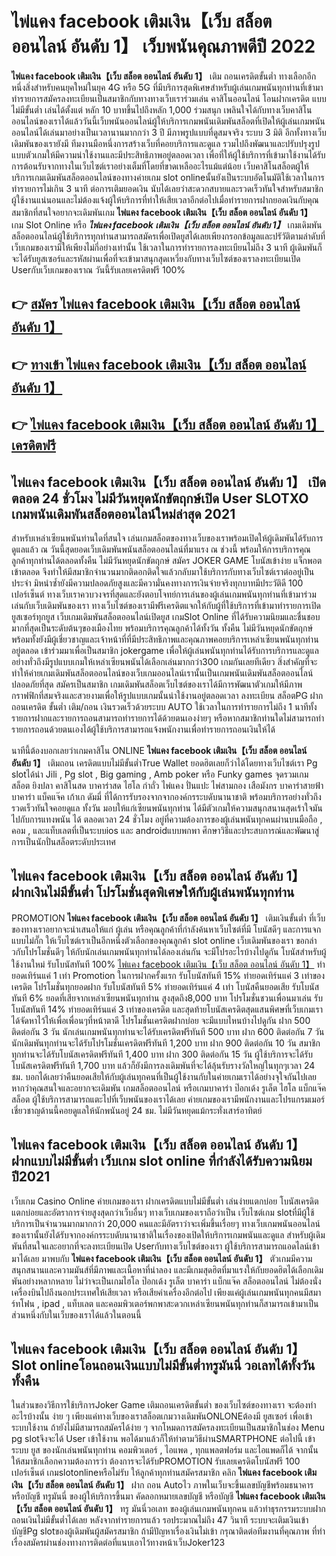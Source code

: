 # ไพ่แคง facebook เติมเงิน【เว็บ สล็อต ออนไลน์ อันดับ 1】  เว็บพนันคุณภาพดีปี 2022

**ไพ่แคง facebook เติมเงิน【เว็บ สล็อต ออนไลน์ อันดับ 1】** เติม ถอนเครดิตขั้นต่ำ  ทางเลือกอีกหนึ่งสิ่งสำหรับคนยุคใหม่ในยุค 4G หรือ 5G ที่มีบริการสุดพิเศษสำหรับผู้เล่นเกมพนันทุกท่านที่เข้ามาทำรายการสมัครลงทะเบียนเป็นสมาชิกกับทางทางเว็บเราร่วมเล่น คาสิโนออนไลน์ โอนฝากเครดิต แบบไม่มีขั้นต่ำ เล่นได้ตั้งแต่ หลัก 10 บาทขึ้นไปถึงหลัก 1,000 ร่วมสนุก เพลินใจได้กับทางเว็บคาสิโนออนไลน์ของเราได้แล้ววันนี้เว็บพนันออนไลน์ผู้ให้บริการเกมพนันเดิมพันสล็อตที่เปิดให้ผู้เล่นเกมพนันออนไลน์ได้เล่นมาอย่างเป็นเวลานานมากกว่า 3 ปี มีภาพรูปแบบที่ดูสมจจริง ระบบ 3 มิติ
อีกทั้งทางเว็บเดิมพันของเรายังมี ทีมงานมือหนึ่งการสร้างเว็บที่คอยบริการและดูแล  รวมไปถึงพัฒนาและปรับปรุงรูปแบบตัวเกมให้มีความน่าใช้งานและมีประสิทธิภาพอยู่ตลอดเวลา เพื่อที่ให้ผู้ใช้บริการที่เข้ามาใช้งานได้รับการต้อนรับจากทางในเว็บไซต์เราอย่างเต็มที่โดยที่ขาดเหลืออะไรแม้แต่น้อย เว็บคาสิโนสล็อตผู้ให้บริการเกมเดิมพันสล็อตออนไลน์ของทางค่ายเกม slot onlineนั้นยังเป็นระบบอัตโนมัติใช้เวลาในการทำรายการไม่เกิน 3 นาที ต่อการเติมยอดเงิน นับได้เลยว่าสะดวกสบายและรวดเร็วทันใจสำหรับสมาชิกผู้ใช้งานแน่นอนและไม่ต้องแจ้งผู้ให้บริการที่ทำให้เสียเวลาอีกต่อไปเมื่อทำรายการฝากยอดเงินกับคุณ
สมาชิกที่สนใจอยากจะเดิมพันเกม **ไพ่แคง facebook เติมเงิน【เว็บ สล็อต ออนไลน์ อันดับ 1】** เกม Slot Online หรือ ***ไพ่แคง facebook เติมเงิน【เว็บ สล็อต ออนไลน์ อันดับ 1】*** เกมเดิมพันสล็อตออนไลน์ผู้ใช้บริการทุกท่านสามารถสมัครเพื่อเปิดยูสได้เลยเพียงกรอกข้อมูลและปรัวัติตามลำดับที่เว็บเกมของเรามีให้เพียงไม่กี่อย่างเท่านั้น ใช้เวลาในการทำรายการลงทะเบียนไม่ถึง 3 นาที ผู้เดิมพันก็จะได้รับยูสเซอร์และรหัสผ่านเพื่อที่จะเข้ามาสนุกสุดเหวี่ยงกับทางเว็บไซต์ของเราลงทะเบียนเปิด Userกับเว็บเกมของเราณ วันนี้รับเลยเครดิตฟรี 100%

## 👉 [สมัคร ไพ่แคง facebook เติมเงิน【เว็บ สล็อต ออนไลน์ อันดับ 1】](https://archa888.com/)
## 👉 [ทางเข้า ไพ่แคง facebook เติมเงิน【เว็บ สล็อต ออนไลน์ อันดับ 1】](https://archa888.com/)
## 👉 [ไพ่แคง facebook เติมเงิน【เว็บ สล็อต ออนไลน์ อันดับ 1】 เครดิตฟรี](https://archa888.com/)

## ไพ่แคง facebook เติมเงิน【เว็บ สล็อต ออนไลน์ อันดับ 1】 เปิดตลอด  24 ชั่วโมง ไม่มีวันหยุดนักขัตฤกษ์เปิด User SLOTXO เกมพนันเดิมพันสล็อตออนไลน์ใหม่ล่าสุด 2021

สำหรับเหล่าเซียนพนันท่านใดที่สนใจ เล่นเกมสล็อตของทางเว็บของเราพร้อมเปิดให้ผู้เดิมพันได้รับการดูแลแล้ว ณ วันนี้สุดยอดเว็บเดิมพันพนันสล็อตออนไลน์ที่มาแรง ณ ช่วงนี้ พร้อมให้การบริการคุณลูกค้าทุกท่านได้ตลอดทั้งคืน ไม่มีวันหยุดนักขัตฤกษ์ สมัคร JOKER GAME โบนัสเข้าง่าย แจ็กพอตเข้าตลอด จึงทำให้มีสมาชิกจำนวนมากติดอกติดใจแล้วกลับมาใช้บริการกับทางเว็บไซต์เราต่ออยู่เป็นประจำ มิหนำซ้ำยังมีความปลอดภัยสูงและมีความั่นคงทางการเงินจ่ายจริงทุกบาทมีประวัติดี 100 เปอร์เซ็นต์ ทางเว็บเราควบวงจรที่สุดและยังตอบโจทย์การเล่นของผู้เล่นเกมพนันทุกท่านที่เข้ามาร่วมเล่นกับเว็บเดิมพันของเรา
ทางเว็บไซต์ของเรามีฟรีเครดิตแจกให้กับผู้ที่ใช้บริการที่เข้ามาทำรายการเปิดยูสเซอร์ทุกยูส เว็บเกมเดิมพันสล็อตออนไลน์เปิดยูส เกมSlot Online ที่ได้รับความนิยมและชื่นชอบมากที่สุดเป็นระดับต้นๆของเมืองไทย พร้อมบริการคุณลูกค้าได้ทั้งวัน ทั้งคืน ไม่มีวันหยุดนักขัตฤกษ์พร้อมทั้งยังมีผู้เชี่ยวชาญและเจ้าหน้าที่ที่มีประสิทธิภาพและคุณภาพคอยบริการเหล่าเซียนพนันทุกท่านอยู่ตลอด เข้าร่วมมาเพื่อเป็นสมาชิก jokergame เพื่อให้ผู้เล่นพนันทุกท่านได้รับการบริการและดูแลอย่างทั่วถึงมีรูปแบบเกมให้เหล่าเซียนพนันได้เลือกเล่นมากกว่า300 เกมกันเลยทีเดียว
สิ่งสำคัญที่จะทำให้ค่ายเกมเดิมพันสล็อตออนไลน์ของเว็บเกมออนไลน์เรานั้นเป็นเกมพนันเดิมพันสล็อตออนไลน์ปลอดภัยที่สุด สมัครเป็นสมาชิก  เกมเดิมพันสล็อตเว็บไซต์ของเราได้มีการพัฒนาตัวเกมให้มีภาพกราฟฟิกที่สมจริงและสวยงามเพื่อให้รูปแบบเกมนั้นน่าใช้งานอยู่ตลอดเวลา ลงทะเบียน สล็อตPG ฝากถอนเครดิต ขั้นต่ำ เติม/ถอน เงินรวดเร็วด้วยระบบ AUTO ใช้เวลาในการทำรายการไม่ถึง 1 นาทีทั้งรายการฝากและรายการถอนสามารถทำรายการได้ด้วยตนเองง่ายๆ หรือหากสมาชิกท่านใดไม่สามารถทำรายการถอนด้วยตนเองได้ผู้ใช้บริการสามารถแจ้งพนักงานเพื่อทำรายการถอนเงินให้ได้

นาทีนี้ต้องบอกเลยว่าเกมคาสิโน ONLINE **ไพ่แคง facebook เติมเงิน【เว็บ สล็อต ออนไลน์ อันดับ 1】** เติมถอน เครดิตแบบไม่มีขั้นต่ำTrue Wallet ยอดฮิตเลยก็ว่าได้โดยทางเว็บไซต์เรา Pg slotได้นำ  Jili , Pg slot , Big gaming , Amb poker หรือ Funky games จุดรวมเกม สล็อต ยิงปลา คาสิโนสด บาคาร่าสด ไฮโล กำถั่ว ไพ่แคง ปั่นแปะ ไพ่สามกอง เสือมังกร บาคาร่าสายฟ้า บาคาร่า แบ็คแจ๊ค เก้าเก ดัมมี่ ที่ได้การรับรองจากจากองค์กรระบดับนานาชาติ พร้อมบริการอย่างทั่วถึงรวดเร็วทันใจคอยดูแล ทั้งวัน มอบให้แก่เซียนพนันทุกท่าน ได้มีตัวเกมให้ความสนุกสนานสุดเร้าใจมันไปกับการแทงพนัน ได้ ตลอดเวลา 24 ชั่วโมง อยู่ที่ความต้องการของผู้เล่นพนันทุกคนผ่านบนมือถือ , คอม , และแท็บเลตที่เป็นระบบios และ androidแบบพกพา ศึกษาวิธีและประสบการณ์และพัฒนาสู่การเป็นนักปั่นสล็อตระดับประเทศ

## ไพ่แคง facebook เติมเงิน【เว็บ สล็อต ออนไลน์ อันดับ 1】 ฝากเงินไม่มีขั้นต่ำ โปรโมชั่นสุดพิเศษให้กับผู้เล่นพนันทุกท่าน

 PROMOTION  **ไพ่แคง facebook เติมเงิน【เว็บ สล็อต ออนไลน์ อันดับ 1】** เติมเงินขั้นต่ำ ที่เว็บของทางเราอยากจะนำเสนอให้แก่  ผู้เล่น หรือคุณลูกค้าที่กำลังค้นหาเว็บไซต์ที่มี โบนัสดีๆ และการแจกแบบไม่กั๊ก ให้เว็บไซต์เราเป็นอีกหนึ่งตัวเลือกของคุณลูกค้า slot online เว็บเดิมพันของเรา ขอกล่าวกับโปรโมชั่นดีๆ ให้กับนักเล่นเกมพนันทุกท่านได้ลองเล่นกัน จะมีโปรอะไรบ้างไปดูกัน
โบนัสสำหรับผู้ใช้งานใหม่ รับโบนัสทันที 100% [ไพ่แคง facebook เติมเงิน【เว็บ สล็อต ออนไลน์ อันดับ 1】](https://archa888.com/) ทำยอดเทิร์นแค่ 1 เท่า
 Promotion ในการฝากครั้งแรก รับโบนัสทันที 15% ทำยอดเทิร์นแค่ 3 เท่าของเครดิต
โปรโมชั่นทุกยอดฝาก รับโบนัสทันที 5% ทำยอดเทิร์นแค่ 4 เท่า
โบนัสคืนยอดเสีย รับโบนัสทันที 6% ยอดที่เสียจากเหล่าเซียนพนันทุกท่าน สูงสุดถึง8,000 บาท
โปรโมชั่นชวนเพื่อนมาเล่น รับโบนัสทันที 14% ทำยอดเทิร์นแค่ 3 เท่าของเครดิต
และสุดท้ายโบนัสเครดิตสุดแสนพิศษที่เว็บเกมเราได้จัดหาไว้ให้เพื่อเพื่อนๆที่หน้าตาดี โปรโมชั่นเครดิตฝากบ่อย จะมีแบบไหนบ้างไปดูกัน
ฝาก 500 ติดต่อกัน 3 วัน นักเล่นเกมพนันทุกท่านจะได้รับเครดิตฟรีทันที 500 บาท
ฝาก 600 ติดต่อกัน 7 วัน นักเดิมพันทุกท่านจะได้รับโปรโมชั่นเครดิตฟรีทันที 1,200 บาท
ฝาก 900 ติดต่อกัน 10 วัน สมาชิกทุกท่านจะได้รับโบนัสเครดิตฟรีทันที 1,400 บาท
ฝาก 300 ติดต่อกัน 15 วัน ผู้ใช้บริการจะได้รับโบนัสเครดิตฟรีทันที 1,700 บาท
แล้วก็ยังมีการลงเดิมพันที่จะได้ลุ้นรับรางวัลใหญ่ในทุกๆเวลา 24 ชม. บอกได้เลยว่าคืนยอดเสียให้กับผู้เล่นทุกคนที่เป็นผู้ใช้งานกับในค่ายเกมเราได้อย่างจุใจกันไปเลย หากว่าคุณสนใจและอยากจะเดิมพัน เกมสล็อตออนไลน์ หรือเกมบาคาร่า ป๊อกเด้ง รูเล็ต ไฮโล แบ็กแจ๊ค สล็อต ผู้ใช้บริการสามารถแตะไปที่เว็บพนันของเราได้เลย ค่ายเกมของเรามีพนักงานและโปรแกรมเมอร์เชี่ยวชาญด้านนี้คอยดูแลให้นักพนันอยู่ 24 ชม. ไม่มีวันหยุดแม้กระทั่งเสาร์อาทิตย์

## ไพ่แคง facebook เติมเงิน【เว็บ สล็อต ออนไลน์ อันดับ 1】 ฝากแบบไม่มีขั้นต่ำ  เว็บเกม slot online ที่กำลังได้รับความนิยมปี2021

เว็บเกม  Casino Online ค่ายเกมของเรา ฝากเครดิตแบบไม่มีขั้นต่ำ เล่นง่ายแตกบ่อย โบนัสเครดิตแตกบ่อยและอัตราการจ่ายสูงสุดกว่าเว็บอื่นๆ ทางเว็บเกมของเราถือว่าเป็น เว็บไซต์เกม slotที่มีผู้ใช้บริการเป็นจำนวนมากมากกว่า 20,000 คนและมีอัตราว่าจะเพิ่มขึ้นเรื่อยๆ ทางเว็บเกมพนันออนไลน์ของเรานั้นยังได้รับจากองค์กรระบดับนานาชาติในเรื่องของเปิดให้บริการเกมพนันและดูแล สำหรับผู้เดิมพันที่สนใจและอยากที่จะลงทะเบียนเปิด Userกับทางเว็บไซต์ของเรา ผู้ใช้บริการสามารถแอดไลน์เข้ามาได้เลย
	มาพบกับ **ไพ่แคง facebook เติมเงิน【เว็บ สล็อต ออนไลน์ อันดับ 1】** ตัวเกมมีความสนุกสนานและความมันส์ที่มีภาพและเนื้อหาที่น่าลอง และมีเกมสุดฮิตที่มาแรงให้กับยอดฮิตได้เลือกเดิมพันอย่างหลากหลาย  ไม่ว่าจะเป็นเกมไฮโล ป๊อกเด้ง รูเล็ต บาคาร่า แบ็กแจ๊ค สล็อตออนไลน์ ไม่ต้องนั่งเครื่องบินไปถึงนอกประเทศให้เสียเวลา หรือเสียค่าเครื่องอีกต่อไป เพียงแค่ผู้เล่นเกมพนันทุกคนมีสมาร์ทโฟน , ipad , แท็บเลต และคอมพิวเตอร์พกพาสะดวกเหล่าเซียนพนันทุกท่านก็สามารถเข้ามาเป็นส่วนหนึ่งกับในเว็บของเราได้แล้วในตอนนี้

## ไพ่แคง facebook เติมเงิน【เว็บ สล็อต ออนไลน์ อันดับ 1】 Slot onlineโอนถอนเงินแบบไม่มีขั้นต่ำทรูมันนี่ วอเลทได้ทั้งวัน ทั้งคืน

ในส่วนของวิธีการใช้บริการJoker Game เติมถอนเครดิตขั้นต่ำ ของเว็บไซต์ของทางเรา จะต้องทำอะไรบ้างนั้น ง่าย ๆ เพียงแค่ทางเว็บของเราสล็อตเกมวางเดิมพันONLONEต้องมี ยูสเซอร์ เพื่อเข้าระบบใช้งาน ถ้ายังไม่มีสามารถสมัครได้ง่าย ๆ จากโหมดการสมัครลงทะเบียนเป็นสมาชิกในช่อง Menu pg slotจึงจะได้ User เข้าใช้งาน พอได้มาแล้วก็ให้ทำตามวิธีผ่านSMARTPHONE ต่อไปนี้
เข้าระบบ ยูส  ของนักเล่นพนันทุกท่าน คอมพิวเตอร์ , ไอแพด , ทุกแพลตฟอร์ม และไอแพดก็ได้
จากนั้นให้สมาชิกเลือกความต้องการว่า ต้องการจะได้รับPROMOTION รับเลยเครดิตโบนัสฟรี 100 เปอร์เซ็นต์  เกมslotonlineหรือไม่รับ
ให้ลูกค้าทุกท่านสมัครสมาชิก คลิก **ไพ่แคง facebook เติมเงิน【เว็บ สล็อต ออนไลน์ อันดับ 1】** ฝาก ถอน Autoไว ภาพในเว็บจะขึ้นเลขบัญชีพร้อมธนาคาร หรือบัญชี ทรูมันนี่ ของผู้ให้บริการขึ้นมา
คัดลอกหมายเลขบัญชี หรือบัญชี **ไพ่แคง facebook เติมเงิน【เว็บ สล็อต ออนไลน์ อันดับ 1】** ทรู มันนี่วอเลท ของผู้เล่นเกมพนันทุกคน แล้วทำธุรกรรมระบบฝากถอนเงินไม่มีขั้นต่ำได้เลย
หลังจากทำรายการแล้ว รอประมาณไม่ถึง 47 วินาที ระบบจะเติมเงินเข้าบัญชีPg slotของผู้เดิมพันผู้สมัครสมาชิก
ถ้ามีปัญหาเรื่องเงินไม่เข้า กรุณาติดต่อทีมงานที่คุณภาพ ที่ทำเรื่องสมัครผ่านช่องทางการติดต่อที่แนบเอาไว้ทางหน้าเว็บJoker123


